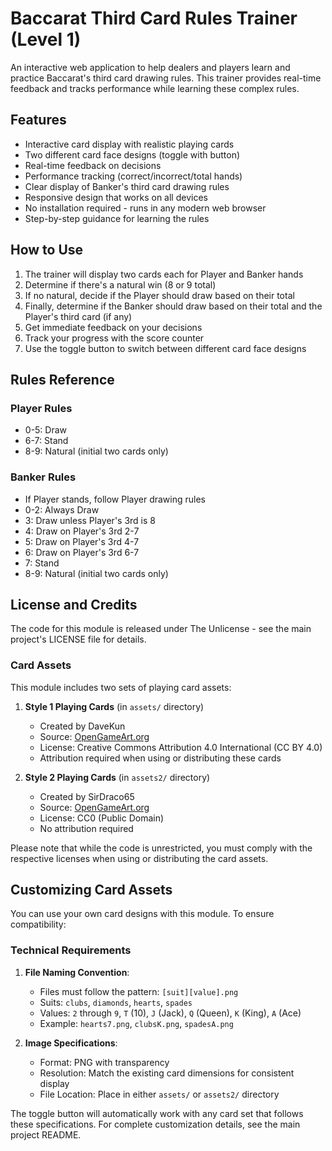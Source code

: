 # Baccarat Third Card Rules Trainer (Level 1)

An interactive web application to help dealers and players learn and practice Baccarat's third card drawing rules. This trainer provides real-time feedback and tracks performance while learning these complex rules.

## Features

- Interactive card display with realistic playing cards
- Two different card face designs (toggle with button)
- Real-time feedback on decisions
- Performance tracking (correct/incorrect/total hands)
- Clear display of Banker's third card drawing rules
- Responsive design that works on all devices
- No installation required - runs in any modern web browser
- Step-by-step guidance for learning the rules

## How to Use

1. The trainer will display two cards each for Player and Banker hands
2. Determine if there's a natural win (8 or 9 total)
3. If no natural, decide if the Player should draw based on their total
4. Finally, determine if the Banker should draw based on their total and the Player's third card (if any)
5. Get immediate feedback on your decisions
6. Track your progress with the score counter
7. Use the toggle button to switch between different card face designs

## Rules Reference

### Player Rules
- 0-5: Draw
- 6-7: Stand
- 8-9: Natural (initial two cards only)

### Banker Rules
- If Player stands, follow Player drawing rules
- 0-2: Always Draw
- 3: Draw unless Player's 3rd is 8
- 4: Draw on Player's 3rd 2-7
- 5: Draw on Player's 3rd 4-7
- 6: Draw on Player's 3rd 6-7
- 7: Stand
- 8-9: Natural (initial two cards only)

## License and Credits

The code for this module is released under The Unlicense - see the main project's LICENSE file for details.

### Card Assets

This module includes two sets of playing card assets:

1. **Style 1 Playing Cards** (in `assets/` directory)
   - Created by DaveKun
   - Source: [OpenGameArt.org](https://opengameart.org/content/52-set-cards-and-background-any-game)
   - License: Creative Commons Attribution 4.0 International (CC BY 4.0)
   - Attribution required when using or distributing these cards

2. **Style 2 Playing Cards** (in `assets2/` directory)
   - Created by SirDraco65
   - Source: [OpenGameArt.org](https://opengameart.org/content/generic-playing-cards)
   - License: CC0 (Public Domain)
   - No attribution required

Please note that while the code is unrestricted, you must comply with the respective licenses when using or distributing the card assets.

## Customizing Card Assets

You can use your own card designs with this module. To ensure compatibility:

### Technical Requirements
1. **File Naming Convention**:
   - Files must follow the pattern: `[suit][value].png`
   - Suits: `clubs`, `diamonds`, `hearts`, `spades`
   - Values: `2` through `9`, `T` (10), `J` (Jack), `Q` (Queen), `K` (King), `A` (Ace)
   - Example: `hearts7.png`, `clubsK.png`, `spadesA.png`

2. **Image Specifications**:
   - Format: PNG with transparency
   - Resolution: Match the existing card dimensions for consistent display
   - File Location: Place in either `assets/` or `assets2/` directory

The toggle button will automatically work with any card set that follows these specifications. For complete customization details, see the main project README.
